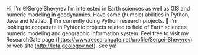 Hi, I’m @SergeiShevyrev
I’m interested in Earth sciences as well as GIS and numeric modeling in geodynamics.
Have some (humble) abilities in Python, Java and Matlab. 
🌱 I’m currently doing Python research projects. 
💞️ I’m looking to cooperate in Pyhtonic projects related to field of Earth sciences, numeric modeling and geographic information system.
Feel free to visit my ResearchGate page (https://www.researchgate.net/profile/Sergei-Shevyrev) or web site (http://lefa.geologov.net).
See ya!
